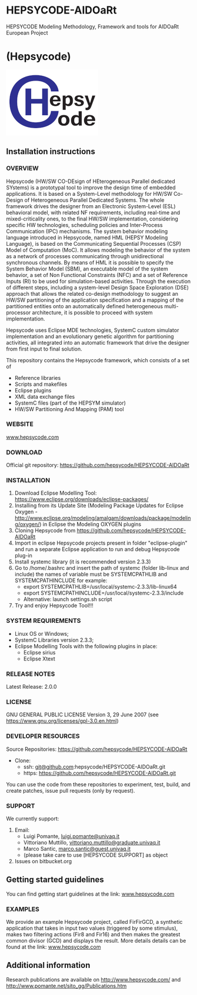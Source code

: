 # HEPSYCODE-AIDOaRt
HEPSYCODE Modeling Methodology, Framework and tools for AIDOaRt European Project

# (Hepsycode)

![picture](img/Hepsycode_1_scaled_Dialog.png)

## Installation instructions

### OVERVIEW
Hepsycode (HW/SW CO-DEsign of HEterogeneous Parallel dedicated SYstems) is a prototypal tool to improve the design time of embedded applications. It is based on a System-Level methodology for HW/SW Co-Design of Heterogeneous Parallel Dedicated Systems. The whole framework drives the designer from an Electronic System-Level (ESL) behavioral model, with related NF requirements, including real-time and mixed-criticality ones, to the final HW/SW implementation, considering specific HW technologies, scheduling policies and Inter-Process Communication (IPC) mechanisms. The system behavior modeling language introduced in Hepsycode, named HML (HEPSY Modeling Language), is based on the Communicating Sequential Processes (CSP) Model of Computation (MoC). It allows modeling the behavior of the system as a network of processes communicating through unidirectional synchronous channels. By means of HML it is possible to specify the System Behavior Model (SBM), an executable model of the system behavior, a set of Non Functional Constraints (NFC) and a set of Reference Inputs (RI) to be used for simulation-based activities. Through the execution of different steps, including a system-level Design Space Exploration (DSE) approach that allows the related co-design methodology to suggest an HW/SW partitioning of the application specification and a mapping of the partitioned entities onto an automatically defined heterogeneous multi-processor architecture, it is possible to proceed with system implementation.

Hepsycode uses Eclipse MDE technologies, SystemC custom simulator implementation and an evolutionary genetic algorithm for partitioning activities, all integrated into an automatic framework that drive the designer from first input to final solution.

This repository contains the Hepsycode framework, which consists of a set of

- Reference libraries
- Scripts and makefiles
- Eclipse plugins 
- XML data exchange files
- SystemC files (part of the HEPSYM simulator)
- HW/SW Partitioning And Mapping (PAM) tool

### WEBSITE
www.hepsycode.com
 
### DOWNLOAD
Official git repository: https://github.com/hepsycode/HEPSYCODE-AIDOaRt
 
### INSTALLATION
 1. Download Eclipse Modelling Tool: https://www.eclipse.org/downloads/eclipse-packages/
 2. Installing from its Update Site (Modeling Package Updates for Eclipse Oxygen - http://www.eclipse.org/modeling/amalgam/downloads/package/modeling/oxygen/) in Eclipse the Modeling OXYGEN plugins
 3. Cloning Hepsycode from https://github.com/hepsycode/HEPSYCODE-AIDOaRt
 4. Import in eclipse Hepsycode projects present in folder "eclipse-plugin" and run a separate Eclipse application to run and debug Hepsycode plug-in
 5. Install systemc library (it is recommended version 2.3.3)
 6. Go to /home/.bashrc and insert the path of systemc (folder lib-linux and include) the names of variable must be SYSTEMCPATHLIB and SYSTEMCPATHINCLUDE for example:
    - export SYSTEMCPATHLIB=/usr/local/systemc-2.3.3/lib-linux64
    - export SYSTEMCPATHINCLUDE=/usr/local/systemc-2.3.3/include
    - Alternative: launch settings.sh script
 7. Try and enjoy Hepsycode Tool!!!

### SYSTEM REQUIREMENTS
 - Linux OS or Windows;
 - SystemC Libraries version 2.3.3;
 - Eclipse Modelling Tools with the following plugins in place: 
   - Eclipse sirius
   - Eclipse Xtext

### RELEASE NOTES
Latest Release: 2.0.0
 
### LICENSE
GNU GENERAL PUBLIC LICENSE Version 3, 29 June 2007 (see https://www.gnu.org/licenses/gpl-3.0.en.html)
 
### DEVELOPER RESOURCES
Source Repositories: https://github.com/hepsycode/HEPSYCODE-AIDOaRt

- Clone: 
    - ssh: git@github.com:hepsycode/HEPSYCODE-AIDOaRt.git
    - https: https://github.com/hepsycode/HEPSYCODE-AIDOaRt.git
 
You can use the code from these repositories to experiment, test, build, and create patches, issue pull requests (only by request).
 
### SUPPORT
We currently support:

 1. Email: 
    - Luigi Pomante, luigi.pomante@univaq.it
    - Vittoriano Muttillo, vittoriano.muttillo@graduate.univaq.it
    - Marco Santic, marco.santic@guest.univaq.it
    - (please take care to use \[HEPSYCODE SUPPORT\] as object
 2. Issues on bitbucket.org
 
## Getting started guidelines
You can find getting start guidelines at the link: www.hepsycode.com   
  
### EXAMPLES
We provide an example Hepsycode project, called FirFirGCD, a synthetic application that takes in input two values (triggered by some stimulus), makes two filtering actions (Fir8 and Fir16) and then makes the greatest common divisor (GCD) and displays the result.
More details details can be found at the link: www.hepsycode.com 

## Additional information
Research publications are available on http://www.hepsycode.com/ and http://www.pomante.net/sito_gg/Publications.htm

